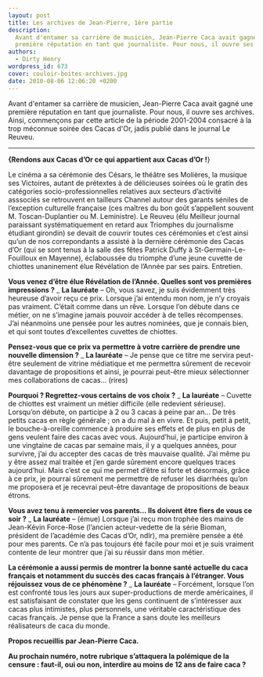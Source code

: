 ```yaml
---
layout: post
title: Les archives de Jean-Pierre, 1ère partie
description:
  Avant d'entamer sa carrière de musicien, Jean-Pierre Caca avait gagné une
  première réputation en tant que journaliste. Pour nous, il ouvre ses archives.
authors:
  - Dirty Henry
wordpress_id: 673
cover: couloir-boites-archives.jpg
date: 2010-08-06 12:06:20 +0200
---
```


Avant d'entamer sa carrière de musicien, Jean-Pierre Caca avait gagné une
première réputation en tant que journaliste. Pour nous, il ouvre ses archives.
Ainsi, commençons par cette article de la période 2001-2004 consacré à la trop
méconnue soirée des Cacas d'Or, jadis publié dans le journal Le Reuveu.

---

**{Rendons aux Cacas d’Or ce qui appartient aux Cacas d’Or !**}

Le cinéma a sa cérémonie des Césars, le théâtre ses Molières, la musique ses
Victoires, autant de prétextes à de délicieuses soirées où le gratin des
catégories socio-professionnelles relatives aux secteurs d’activité asssociés se
retrouvent en tailleurs Channel autour des garants séniles de l’exception
culturelle française (ces maîtres du bon goût s’appellent souvent M.
Toscan-Duplantier ou M. Leministre). Le Reuveu (élu Meilleur journal paraissant
systématiquement en retard aux Triomphes du journalisme étudiant girondin) se
devait de couvrir toutes ces cérémonies et c’est ainsi qu’un de nos
correpondants a assisté à la dernière cérémonie des Cacas d’Or (qui se sont
tenus à la salle des fêtes Patrick Duffy à St-Germain-Le-Fouilloux en Mayenne),
éclaboussée du triomphe d’une jeune cuvette de chiottes unaninement élue
Révélation de l’Année par ses pairs. Entretien.

**Vous venez d’être élue Révélation de l’Année. Quelles sont vos premières
impressions ?** \_ **La lauréate** – Oh, vous savez, je suis évidemment très
heureuse d’avoir reçu ce prix. Lorsque j’ai entendu mon nom, je n’y croyais pas
vraiment. C’était comme dans un rêve. Lorsque l’on débute dans ce métier, on ne
s’imagine jamais pouvoir accéder à de telles récompenses. J’ai néanmoins une
pensée pour les autres nominées, que je connais bien, et qui sont toutes
d’excellentes cuvettes de chiottes.

**Pensez-vous que ce prix va permettre à votre carrière de prendre une nouvelle
dimension ?** \_ **La lauréate** – Je pense que ce titre me servira peut-être
seulement de vitrine médiatique et me permettra sûrement de recevoir davantage
de propositions et ainsi, je pourrai peut-être mieux sélectionner mes
collaborations de cacas… (rires)

**Pourquoi ? Regrettez-vous certains de vos choix ?** \_ **La lauréate** –
Cuvette de chiottes est vraiment un métier difficile (elle redevient sérieuse).
Lorsqu’on débute, on participe à 2 ou 3 cacas à peine par an… De très petits
cacas en règle générale ; on a du mal à en vivre. Et puis, petit à petit, le
bouche-à-oreille commence à produire ses effets et de plus en plus de gens
veulent faire des cacas avec vous. Aujourd’hui, je participe environ à une
vingtaine de cacas par semaine mais, il y a quelques années, pour survivre, j’ai
du accepter des cacas de très mauvaise qualité. J’ai même pu y être assez mal
traitée et j’en garde sûrement encore quelques traces aujourd’hui. Mais c’est ce
qui me permet d’être si forte et désormais, grâce à ce prix, je pourrai sûrement
me permettre de refuser les diarrhées qu’on me proposera et je recevrai
peut-être davantage de propositions de beaux étrons.

**Vous avez tenu à remercier vos parents… Ils doivent être fiers de vous ce
soir ?** \_ **La lauréate** – (émue) Lorsque j’ai reçu mon trophée des mains de
Jean-Kévin Force-Rose (l’ancien acteur-vedette de la série Bioman, président de
l’académie des Cacas d’Or, ndlr), ma première pensée a été pour mes parents. Ce
n’a pas toujours été facile pour moi et je suis vraiment contente de leur
montrer que j’ai su réussir dans mon métier.

**La cérémonie a aussi permis de montrer la bonne santé actuelle du caca
français et notamment du succès des cacas français à l’étranger. Vous réjouissez
vous de ce phénomène ?** \_ **La lauréate** – Forcément, lorsque l’on est
confronté tous les jours aux super-productions de merde américaines, il est
satisfaisant de constater que les gens continuent de s’intéresser aux cacas plus
intimistes, plus personnels, une véritable caractéristique des cacas français.
Je pense que la France a sans doute les meilleurs réalisateurs de caca du monde.

**Propos recueillis par Jean-Pierre Caca.**

**Au prochain numéro, notre rubrique s’attaquera la polémique de la censure :
faut-il, oui ou non, interdire au moins de 12 ans de faire caca ?**
